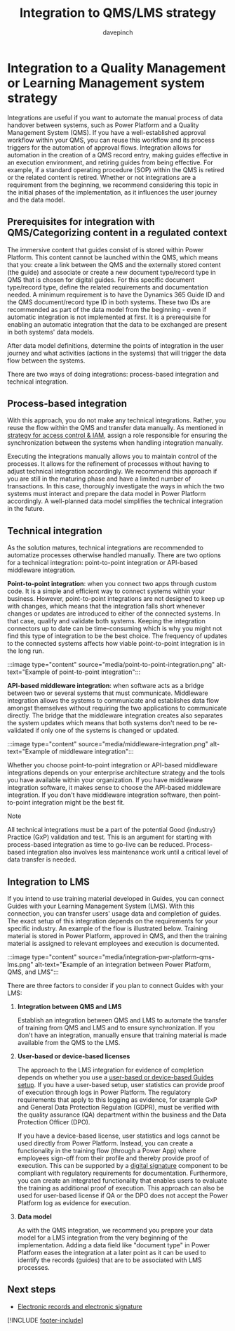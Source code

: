 ﻿---
title: Integration to QMS/LMS strategy
description: Learn about integrating Power Platform, a Quality Management System (QMS), and a Learning Management System (LMS) with Guides in a regulated industry.
ms.date: 03/21/2023
ms.topic: conceptual
author: davepinch
ms.author: davepinch
ms-reviewer: m-hartmann
ms.custom: bap-template
---

# Integration to a Quality Management or Learning Management system strategy

Integrations are useful if you want to automate the manual process of data handover between systems, such as Power Platform and a Quality Management System (QMS). If you have a well-established approval workflow within your QMS, you can reuse this workflow and its process triggers for the automation of approval flows. Integration allows for automation in the creation of a QMS record entry, making guides effective in an execution environment, and retiring guides from being effective. For example, if a standard operating procedure (SOP) within the QMS is retired or the related content is retired. Whether or not integrations are a requirement from the beginning, we recommend considering this topic in the initial phases of the implementation, as it influences the user journey and the data model.

## Prerequisites for integration with QMS/Categorizing content in a regulated context

The immersive content that guides consist of is stored within Power Platform. This content cannot be launched within the QMS, which means that you: create a link between the QMS and the externally stored content (the guide) and associate or create a new document type/record type in QMS that is chosen for digital guides. For this specific document type/record type, define the related requirements and documentation needed. A minimum requirement is to have the Dynamics 365 Guide ID and the QMS document/record type ID in both systems. These two IDs are recommended as part of the data model from the beginning - even if automatic integration is not implemented at first. It is a prerequisite for enabling an automatic integration that the data to be exchanged are present in both systems' data models.

After data model definitions, determine the points of integration in the user journey and what activities (actions in the systems) that will trigger the data flow between the systems.

There are two ways of doing integrations: process-based integration and technical integration.

## Process-based integration

With this approach, you do not make any technical integrations. Rather, you reuse the flow within the QMS and transfer data manually. As mentioned in [strategy for access control & IAM](strategy-for-access-control-and-iam.md), assign a role responsible for ensuring the synchronization between the systems when handling integration manually.

Executing the integrations manually allows you to maintain control of the processes. It allows for the refinement of processes without having to adjust technical integration accordingly. We recommend this approach if you are still in the maturing phase and have a limited number of transactions. In this case, thoroughly investigate the ways in which the two systems must interact and prepare the data model in Power Platform accordingly. A well-planned data model simplifies the technical integration in the future.

## Technical integration

As the solution matures, technical integrations are recommended to automatize processes otherwise handled manually. There are two options for a technical integration: point-to-point integration or API-based middleware integration.

**Point-to-point integration**: when you connect two apps through custom code. It is a simple and efficient way to connect systems within your business. However, point-to-point integrations are not designed to keep up with changes, which means that the integration falls short whenever changes or updates are introduced to either of the connected systems. In that case, qualify and validate both systems. Keeping the integration connectors up to date can be time-consuming which is why you might not find this type of integration to be the best choice. The frequency of updates to the connected systems affects how viable point-to-point integration is in the long run.

:::image type="content" source="media/point-to-point-integration.png" alt-text="Example of point-to-point integration":::

**API-based middleware integration**: when software acts as a bridge between two or several systems that must communicate. Middleware integration allows the systems to communicate and establishes data flow amongst themselves without requiring the two applications to communicate directly. The bridge that the middleware integration creates also separates the system updates which means that both systems don't need to be re-validated if only one of the systems is changed or updated.

:::image type="content" source="media/middleware-integration.png" alt-text="Example of middleware integration":::

Whether you choose point-to-point integration or API-based middleware integrations depends on your enterprise architecture strategy and the tools you have available within your organization. If you have middleware integration software, it makes sense to choose the API-based middleware integration. If you don't have middleware integration software, then point-to-point integration might be the best fit.

> [!NOTE]
> All technical integrations must be a part of the potential Good {industry} Practice (GxP) validation and test. This is an argument for starting with process-based integration as time to go-live can be reduced. Process-based integration also involves less maintenance work until a critical level of data transfer is needed.

## Integration to LMS

If you intend to use training material developed in Guides, you can connect Guides with your Learning Management System (LMS). With this connection, you can transfer users' usage data and completion of guides. The exact setup of this integration depends on the requirements for your specific industry. An example of the flow is illustrated below. Training material is stored in Power Platform, approved in QMS, and then the training material is assigned to relevant employees and execution is documented.

:::image type="content" source="media/integration-pwr-platform-qms-lms.png" alt-text="Example of an integration between Power Platform, QMS, and LMS":::

There are three factors to consider if you plan to connect Guides with your LMS:

1. **Integration between QMS and LMS**

   Establish an integration between QMS and LMS to automate the transfer of training from QMS and LMS and to ensure synchronization. If you don't have an integration, manually ensure that training material is made available from the QMS to the LMS.

1. **User-based or device-based licenses**

   The approach to the LMS integration for evidence of completion depends on whether you use a [user-based or device-based Guides setup](hololens-devices.md#user-based-versus-device-based-setup). If you have a user-based setup, user statistics can provide proof of execution through logs in Power Platform. The regulatory requirements that apply to this logging as evidence, for example GxP and General Data Protection Regulation (GDPR), must be verified with the quality assurance (QA) department within the business and the Data Protection Officer (DPO).  
  
   If you have a device-based license, user statistics and logs cannot be used directly from Power Platform. Instead, you can create a functionality in the training flow (through a Power App) where employees sign-off from their profile and thereby provide proof of execution. This can be supported by a [digital signature](electronic-records-and-electronic-signature.md) component to be compliant with regulatory requirements for documentation. Furthermore, you can create an integrated functionality that enables users to evaluate the training as additional proof of execution. This approach can also be used for user-based license if QA or the DPO does not accept the Power Platform log as evidence for execution.

1. **Data model**

   As with the QMS integration, we recommend you prepare your data model for a LMS integration from the very beginning of the implementation. Adding a data field like "document type" in Power Platform eases the integration at a later point as it can be used to identify the records (guides) that are to be associated with LMS processes.

## Next steps

- [Electronic records and electronic signature](electronic-records-and-electronic-signature.md)

[!INCLUDE [footer-include](../../includes/footer-banner.md)]
